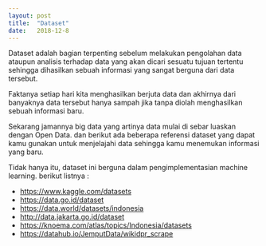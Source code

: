 ```yaml
---
layout: post
title:  "Dataset"
date:   2018-12-8
---
```


<p class="intro"><span class="dropcap">D</span>ataset adalah bagian terpenting sebelum melakukan pengolahan data ataupun analisis terhadap data yang akan dicari sesuatu tujuan tertentu sehingga dihasilkan sebuah informasi yang sangat berguna dari data tersebut.</p>

Faktanya setiap hari kita menghasilkan berjuta data dan akhirnya dari banyaknya data tersebut hanya sampah jika tanpa diolah menghasilkan sebuah informasi baru. 

Sekarang jamannya big data yang artinya data mulai di sebar luaskan dengan Open Data. dan berikut ada beberapa referensi dataset yang dapat kamu gunakan untuk menjelajahi data sehingga kamu menemukan informasi yang baru. 

Tidak hanya itu, dataset ini berguna dalam pengimplementasian machine learning. berikut listnya :

- https://www.kaggle.com/datasets
- https://data.go.id/dataset
- https://data.world/datasets/indonesia
- http://data.jakarta.go.id/dataset
- https://knoema.com/atlas/topics/Indonesia/datasets
- https://datahub.io/JemputData/wikidpr_scrape

